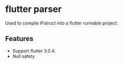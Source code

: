 # flutter parser

Used to compile IFstruct into a flutter runnable project.

## Features

* Support flutter 3.0.4.
* Null safety
